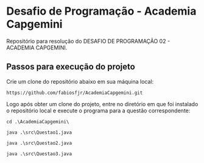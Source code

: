 # Desafio de Programação - Academia Capgemini
Repositório para resolução do DESAFIO DE PROGRAMAÇÃO 02 - ACADEMIA CAPGEMINI.

## Passos para execução do projeto

Crie um clone do repositório abaixo em sua máquina local:
```
https://github.com/fabiosfjr/AcademiaCapgemini.git
```

Logo após obter um clone do projeto, entre no diretório em que foi instalado o repositório local e execute o programa para a questão correspondente:
```
cd .\AcademiaCapgemini\
```
```
java .\src\Questao1.java
```
```
java .\src\Questao2.java
```
```
java .\src\Questao3.java
```
